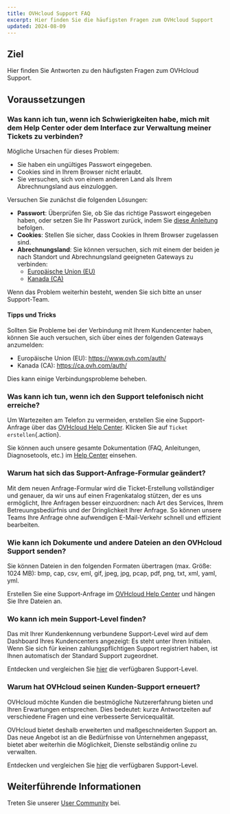 ```yaml
---
title: OVHcloud Support FAQ
excerpt: Hier finden Sie die häufigsten Fragen zum OVHcloud Support
updated: 2024-08-09
---
```


## Ziel

Hier finden Sie Antworten zu den häufigsten Fragen zum OVHcloud Support.

<a name="sso"></a>

## Voraussetzungen

### Was kann ich tun, wenn ich Schwierigkeiten habe, mich mit dem Help Center oder dem Interface zur Verwaltung meiner Tickets zu verbinden?

Mögliche Ursachen für dieses Problem:

- Sie haben ein ungültiges Passwort eingegeben.
- Cookies sind in Ihrem Browser nicht erlaubt.
- Sie versuchen, sich von einem anderen Land als Ihrem Abrechnungsland aus einzuloggen.

Versuchen Sie zunächst die folgenden Lösungen:

- **Passwort**: Überprüfen Sie, ob Sie das richtige Passwort eingegeben haben, oder setzen Sie Ihr Passwort zurück, indem Sie [diese Anleitung](/pages/account_and_service_management/account_information/manage-ovh-password#lost-password) befolgen.
- **Cookies**: Stellen Sie sicher, dass Cookies in Ihrem Browser zugelassen sind.
- **Abrechnungsland**: Sie können versuchen, sich mit einem der beiden je nach Standort und Abrechnungsland geeigneten Gateways zu verbinden:
    - [Europäische Union (EU)](https://help.ovhcloud.com/login_with_sso.do?glide_sso_id=5e9c81e66886e8901e111f908472f1e2)
    - [Kanada (CA)](http://help.ovhcloud.com/login_with_sso.do?glide_sso_id=e6292c24e02bb050476bf14567ec5ef1)

Wenn das Problem weiterhin besteht, wenden Sie sich bitte an unser Support-Team.

#### Tipps und Tricks

Sollten Sie Probleme bei der Verbindung mit Ihrem Kundencenter haben, können Sie auch versuchen, sich über eines der folgenden Gateways anzumelden:

- Europäische Union (EU): <https://www.ovh.com/auth/>
- Kanada (CA): <https://ca.ovh.com/auth/>

Dies kann einige Verbindungsprobleme beheben.

### Was kann ich tun, wenn ich den Support telefonisch nicht erreiche?

Um Wartezeiten am Telefon zu vermeiden, erstellen Sie eine Support-Anfrage über das [OVHcloud Help Center](https://help.ovhcloud.com/csm?id=csm_get_help). Klicken Sie auf `Ticket erstellen`{.action}.

Sie können auch unsere gesamte Dokumentation (FAQ, Anleitungen, Diagnosetools, etc.) im [Help Center](https://help.ovhcloud.com/csm/de-documentation?id=kb_home) einsehen.

### Warum hat sich das Support-Anfrage-Formular geändert?

Mit dem neuen Anfrage-Formular wird die Ticket-Erstellung vollständiger und genauer, da wir uns auf einen Fragenkatalog stützen, der es uns ermöglicht, Ihre Anfragen besser einzuordnen: nach Art des Services, Ihrem Betreuungsbedürfnis und der Dringlichkeit Ihrer Anfrage. So können unsere Teams Ihre Anfrage ohne aufwendigen E-Mail-Verkehr schnell und effizient bearbeiten.

### Wie kann ich Dokumente und andere Dateien an den OVHcloud Support senden?

Sie können Dateien in den folgenden Formaten übertragen (max. Größe: 1024 MB): bmp, cap, csv, eml, gif, jpeg, jpg, pcap, pdf, png, txt, xml, yaml, yml.

Erstellen Sie eine Support-Anfrage im [OVHcloud Help Center](https://help.ovhcloud.com/csm?id=csm_get_help) und hängen Sie Ihre Dateien an.

### Wo kann ich mein Support-Level finden?

Das mit Ihrer Kundenkennung verbundene Support-Level wird auf dem Dashboard Ihres Kundencenters angezeigt: Es steht unter Ihren Initialen. Wenn Sie sich für keinen zahlungspflichtigen Support registriert haben, ist Ihnen automatisch der Standard Support zugeordnet.

Entdecken und vergleichen Sie [hier](/links/support) die verfügbaren Support-Level.

### Warum hat OVHcloud seinen Kunden-Support erneuert?

OVHcloud möchte Kunden die bestmögliche Nutzererfahrung bieten und Ihren Erwartungen entsprechen. Dies bedeutet: kurze Antwortzeiten auf verschiedene Fragen und eine verbesserte Servicequalität.

OVHcloud bietet deshalb erweiterten und maßgeschneiderten Support an. Das neue Angebot ist an die Bedürfnisse von Unternehmen angepasst, bietet aber weiterhin die Möglichkeit, Dienste selbständig online zu verwalten.

Entdecken und vergleichen Sie [hier](/links/support) die verfügbaren Support-Level.

## Weiterführende Informationen

Treten Sie unserer [User Community](/links/community) bei.